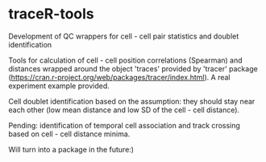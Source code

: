 # traceR-tools
Development of QC wrappers for cell - cell pair statistics and doublet identification

Tools for calculation of cell - cell position correlations (Spearman) and distances wrapped around the object 'traces' provided by 'tracer' package (https://cran.r-project.org/web/packages/tracer/index.html). A real experiment example provided. 

Cell doublet identification based on the assumption: they should stay near each other (low mean distance and low SD of the cell - cell distance).

Pending: identification of temporal cell association and track crossing based on cell - cell distance minima.

Will turn into a package in the future:)

